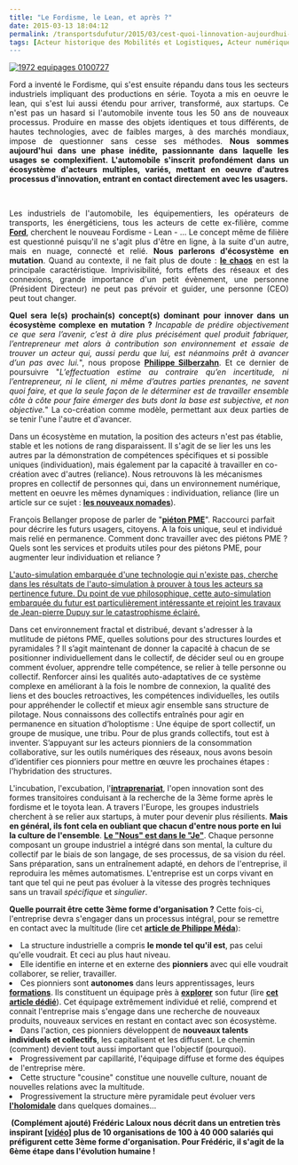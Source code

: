 ```yaml
---
title: "Le Fordisme, le Lean, et après ?"
date: 2015-03-13 18:04:12
permalink: /transportsdufutur/2015/03/cest-quoi-linnovation-aujourdhui-dans-les-transports.html
tags: [Acteur historique des Mobilités et Logistiques, Acteur numérique des Mobilités et des Logistiques, citoyen, économie de l'expérience, Fabrique des mobilités, holoptisme, innovation, intelligence collective, open innovation]
---
```


<p style="text-align: justify"><a class="asset-img-link" href="https://gabrielplassat.github.io/transportsdufutur/wp-content/uploads/sites/6/old/6a0120a66d2ad4970b01b7c761cc64970b-pi.jpg"><img alt="1972 equipages 0100727" border="0" class="asset  asset-image at-xid-6a0120a66d2ad4970b01b7c761cc64970b image-full img-responsive" src="/wp-content/uploads/sites/6/old/6a0120a66d2ad4970b01b7c761cc64970b-800wi.jpg" title="1972 equipages 0100727" /></a></p> <p style="text-align: justify">Ford a inventé le Fordisme, qui s'est ensuite répandu dans tous les secteurs industriels impliquant des productions en série. Toyota a mis en oeuvre le lean, qui s'est lui aussi étendu pour arriver, transformé, aux startups. Ce n'est pas un hasard si l'automobile invente tous les 50 ans de nouveaux processus. Produire en masse des objets identiques et tous différents, de hautes technologies, avec de faibles marges, à des marchés mondiaux, impose de questionner sans cesse ses méthodes. <strong>Nous sommes aujourd'hui dans une phase inédite, passionnante dans laquelle les usages se complexifient. L'automobile s'inscrit profondément dans un écosystème d'acteurs multiples, variés, mettant en oeuvre d'autres processus d'innovation, entrant en contact directement avec les usagers.</strong></p> <p style="text-align: justify"> </p>   <!--more-->  <p style="text-align: justify">Les industriels de l'automobile, les équipementiers, les opérateurs de transports, les énergéticiens, tous les acteurs de cette ex-filière, comme <a href="http://gas2.org/2015/02/26/ford-plans-for-sharing-economy-future/" target="_blank"><strong>Ford</strong></a>, cherchent le nouveau Fordisme - Lean - ... Le concept même de filière est questionné puisqu'il ne s'agit plus d'être en ligne, à la suite d'un autre, mais en nuage, connecté et relié. <strong>Nous parlerons d'écosystème en mutation</strong>. Quand au contexte, il ne fait plus de doute : <a href="https://plassat.wordpress.com/2014/06/10/lordre-puis-le-chaos/" target="_blank"><strong>le chaos</strong></a> en est la principale caractéristique. Imprivisibilité, forts effets des réseaux et des connexions, grande importance d'un petit évènement, une personne (Président Directeur) ne peut pas prévoir et guider, une personne (CEO) peut tout changer.</p> <p style="text-align: justify"><strong>Quel sera le(s) prochain(s) concept(s) dominant pour innover dans un écosystème complexe en mutation ?</strong> <em>Incapable de prédire objectivement ce que sera l’avenir, c’est à dire plus précisément quel produit fabriquer, l’entrepreneur met alors à contribution son environnement et essaie de trouver un acteur qui, aussi perdu que lui, est néanmoins prêt à avancer d’un pas avec lui.</em>", nous propose <a href=""http://philippesilberzahn.com/2015/03/09/effectuation-pas-orientation-fidelisation-client/"" target=""_blank""><strong>Philippe Silberzahn</strong></a>. Et ce dernier de poursuivre "<em>L’effectuation estime au contraire qu’en incertitude, ni l’entrepreneur, ni le client, ni même d’autres parties prenantes, ne savent quoi faire, et que la seule façon de le déterminer est de travailler ensemble côte à côte pour faire émerger des buts dont la base est subjective, et non objective.</em>" La co-création comme modèle, permettant aux deux parties de se tenir l'une l'autre et d'avancer.</p> <p style=""text-align: justify"">Dans un écosystème en mutation, la position des acteurs n'est pas établie, stable et les notions de rang disparaissent. Il s'agit de se lier les uns les autres par la démonstration de compétences spécifiques et si possible uniques (individuation), mais également par la capacité à travailler en co-création avec d'autres (reliance). Nous retrouvons là les mécanismes propres en collectif de personnes qui, dans un environnement numérique, mettent en oeuvre les mêmes dynamiques : individuation, reliance (lire un article sur ce sujet : <a href=""https://plassat.wordpress.com/2014/10/05/les-nouveaux-nomades/"" target=""_blank""><strong>les nouveaux nomades</strong></a>).</p> <p style=""text-align: justify"">François Bellanger propose de parler de "<a href=""http://transit-city.blogspot.fr/2015/03/et-si-le-pieton-devait-desormais-se.html"" target=""_blank""><strong>piéton PME</strong></a>". Raccourci parfait pour décrire les futurs usagers, citoyens. A la fois unique, seul et individué mais relié en permanence. Comment donc travailler avec des piétons PME ? Quels sont les services et produits utiles pour des piétons PME, pour augmenter leur individuation et reliance ?</p> <p><a class=""asset-img-link"" href="https://gabrielplassat.github.io/transportsdufutur/wp-content/uploads/sites/6/old/6a0120a66d2ad4970b01b8d0eb1f71970c-pi.png""><img alt=""Capture d’écran 2015-03-05 à 14.43.51"" border=""0"" class=""asset  asset-image at-xid-6a0120a66d2ad4970b01b8d0eb1f71970c img-responsive"" src=""/wp-content/uploads/sites/6/old/6a0120a66d2ad4970b01b8d0eb1f71970c-800wi.png"" style=""margin-left: auto>L'auto-simulation embarquée d'une technologie qui n'existe pas, cherche dans les résultats de l'auto-simulation à prouver à tous les acteurs sa pertinence future. Du point de vue philosophique, cette auto-simulation embarquée du futur est particulièrement intéressante et rejoint les travaux de Jean-pierre Dupuy sur le catastrophisme éclairé.</p> <p style=""text-align: justifymargin-right: auto"" title=""Capture d’écran 2015-03-05 à 14.43.51"" /></a></p> <p style=""text-align: justify"">Dans cet environnement fractal et distribué, devant s'adresser à la mutlitude de piétons PME, quelles solutions pour des structures lourdes et pyramidales ? Il s’agit maintenant de donner la capacité à chacun de se positionner individuellement dans le collectif, de décider seul ou en groupe comment évoluer, apprendre telle compétence, se relier à telle personne ou collectif. Renforcer ainsi les qualités auto-adaptatives de ce système complexe en améliorant à la fois le nombre de connexion, la qualité des liens et des boucles retroactives, les compétences individuelles, les outils pour appréhender le collectif et mieux agir ensemble sans structure de pilotage. Nous connaissons des collectifs entraînés pour agir en permanence en situation d’holoptisme : Une équipe de sport collectif, un groupe de musique, une tribu. Pour de plus grands collectifs, tout est à inventer. S’appuyant sur les acteurs pionniers de la consommation collaborative, sur les outils numériques des réseaux, nous avons besoin d’identifier ces pionniers pour mettre en œuvre les prochaines étapes : l'hybridation des structures.</p> <p style=""text-align: justify"">L'incubation, l'excubation, l'<strong><a href=""http://www.merkapt.com/entrepreneuriat/strategie/intrapreneuriat-remettre-les-grands-groupes-en-contact-avec-la-realite-6642"" target=""_blank"">intraprenariat</a></strong>, l'open innovation sont des formes transitoires conduisant à la recherche de la 3ème forme après le fordisme et le toyota lean. A travers l'Europe, les groupes industriels cherchent à se relier aux startups, à muter pour devenir plus résilients. <strong>Mais en général, ils font cela en oubliant que chacun d'entre nous porte en lui la culture de l'ensemble</strong>. <a href=""http://noubel.fr/jf-mode-d-emploi/"" target=""_blank""><strong>Le "Nous" est dans le "Je"</strong></a>. Chaque personne composant un groupe industriel a intégré dans son mental, la culture du collectif par le biais de son langage, de ses processus, de sa vision du réel. Sans préparation, sans un entraînement adapté, en dehors de l'entreprise, il reproduira les mêmes automatismes. L'entreprise est un corps vivant en tant que tel qui ne peut pas évoluer à la vitesse des progrès techniques sans un travail <em>spécifique</em> et <em>singulier</em>.</p> <p style=""text-align: justify""><strong>Quelle pourrait être cette 3ème forme d'organisation ?</strong> Cette fois-ci, l'entreprise devra s'engager dans un processus intégral, pour se remettre en contact avec la multitude (lire cet <a href=""http://www.merkapt.com/entrepreneuriat/strategie/intrapreneuriat-remettre-les-grands-groupes-en-contact-avec-la-realite-6642"" target=""_blank""><strong>article de Philippe Méda</strong></a>):</p>  <li>La structure industrielle a compris <strong>le monde tel qu'il est</strong>, pas celui qu'elle voudrait. Et ceci au plus haut niveau.</li> <li>Elle identifie en interne et en externe des <strong>pionniers</strong> avec qui elle voudrait collaborer, se relier, travailler.</li> <li>Ces pionniers sont <strong>autonomes</strong> dans leurs apprentissages, leurs <a href=""http://noubel.com/evolutionary-boot-camps/"" target=""_blank""><strong>formations</strong></a>. Ils constituent un équipage près à <a href="https://gabrielplassat.github.io/transportsdufutur/2014/08/comment-explorer-les-frontieres-de-linnovation.html"" target=""_blank""><strong>explorer</strong></a> son futur (lire <a href="https://gabrielplassat.github.io/transportsdufutur/2013/02/quel-equipage-explore-aujourdhui-votre-avenir-vos-prochains-modeles-daffaires.html"" target=""_blank""><strong>cet article dédié</strong></a>). Cet équipage extrêmement individué et relié, comprend et connait l'entreprise mais s'engage dans une recherche de nouveaux produits, nouveaux services en restant en contact avec son écosystème.</li> <li>Dans l'action, ces pionniers développent de <strong>nouveaux talents individuels et collectifs</strong>, les capitalisent et les diffusent. Le chemin (comment) devient tout aussi important que l'objectif (pourquoi).</li> <li>Progressivement par capillarité, l'équipage diffuse et forme des équipes de l'entreprise mère.</li> <li>Cette structure "cousine" constitue une nouvelle culture, nouant de nouvelles relations avec la multitude.</li> <li>Progressivement la structure mère pyramidale peut évoluer vers <a href="https://gabrielplassat.github.io/transportsdufutur/2014/09/metanote-21-vers-lhypercitoyen-acteur-heureux-a-lere-des-plateformes-numeriques.html"" target=""_blank""><strong>l'holomidale</strong></a> dans quelques domaines...</li> </ol> <p style=""text-align: justify""><strong> (Complément ajouté) Frédéric Laloux nous décrit dans un entretien très inspirant [<a href=""https://www.youtube.com/watch?v=NZKqPoQiaDE"" target=""_blank"">vidéo</a>] plus de 10 organisations de 100 à 40 000 salariés qui préfigurent cette 3ème forme d'organisation. Pour Frédéric, il s'agit de la 6ème étape dans l'évolution humaine !</strong></p> <p style=""text-align: justify""> </p> <p style=""text-align: justify""> </p> <p style=""text-align:
